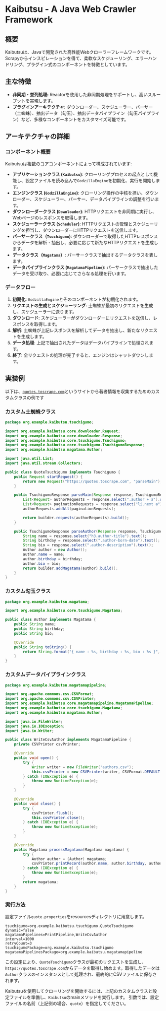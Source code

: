 # Kaibutsu - A Java Web Crawler Framework

## 概要
Kaibutsuは、Javaで開発された高性能Webクローラーフレームワークです。Scrapyからインスピレーションを得て、柔軟なスケジューリング、エラーハンドリング、プラグイン式のコンポーネントを特徴としています。

## 主な特徴
- **非同期・並列処理:** Reactorを使用した非同期処理をサポートし、高いスループットを実現します。
- **プラグインアーキテクチャ:** ダウンローダー、スケジューラー、パーサー（土蜘蛛）、抽出データ（勾玉）、抽出データパイプライン（勾玉パイプライン）など、多様なコンポーネントをカスタマイズ可能です。

## アーキテクチャの詳細
### コンポーネント概要
Kaibutsuは複数のコアコンポーネントによって構成されています:
- **アプリケーションクラス (`Kaibutsu`)**: クローリングプロセスの起点として機能し、設定ファイルを読み込んで`GodzillaEngine`を初期化、実行を開始します。
- **エンジンクラス (`GodzillaEngine`)**: クローリング操作の中核を担い、ダウンローダー、スケジューラー、パーサー、データパイプラインの調整を行います。
- **ダウンローダークラス (`Downloader`)**: HTTPリクエストを非同期に実行し、Webページのレスポンスを取得します。
- **スケジューラークラス (`Scheduler`)**: HTTPリクエストの管理とスケジューリングを担当し、ダウンローダーにHTTPリクエストを送信します。
- **パーサークラス（`Tsuchigumo`)**: ダウンローダーで取得したHTTPレスポンスからデータを解析・抽出し、必要に応じて新たなHTTPリクエストを生成します。
- **データクラス（`Magatama`）**: パーサークラスで抽出するデータクラスを表します。
- **データパイプラインクラス (`MagatamaPipeline`)**: パーサークラスで抽出したデータを受け取り、必要に応じてさらなる処理を行います。

### データフロー
1. **初期化**: `GodzillaEngine`とそのコンポーネントが初期化されます。
2. **リクエストの生成とスケジューリング**: 土蜘蛛が最初のリクエストを生成し、スケジューラーに送ります。
3. **ダウンロード**: スケジューラーがダウンローダーにリクエストを送信し、レスポンスを取得します。
4. **解析**: 土蜘蛛が上記レスポンスを解析してデータを抽出し、新たなリクエストを生成します。
5. **データ処理**: 上記で抽出されたデータはデータパイプラインで処理されます。
6. **終了**: 全リクエストの処理が完了すると、エンジンはシャットダウンします。

## 実装例
以下は、[`quotes.toscrape.com`](https://quotes.toscrape.com/)というサイトから著者情報を収集するためのカスタムクラスの例です

### カスタム土蜘蛛クラス
```java
package org.example.kaibutsu.tsuchigumo;

import org.example.kaibutsu.core.downloader.Request;
import org.example.kaibutsu.core.downloader.Response;
import org.example.kaibutsu.core.tsuchigumo.Tsuchigumo;
import org.example.kaibutsu.core.tsuchigumo.TsuchigumoResponse;
import org.example.kaibutsu.magatama.Author;

import java.util.List;
import java.util.stream.Collectors;

public class QuoteTsuchigumo implements Tsuchigumo {
    public Request startRequest() {
        return new Request("https://quotes.toscrape.com", "parseMain");
    }

    public TsuchigumoResponse parseMain(Response response, TsuchigumoResponse.TsuchigumoResponseBuilder builder) {
        List<Request> authorRequests = response.select(".author + a").stream().map(link -> new Request(link.absUrl("href"), "parseAuthor")).collect(Collectors.toList());
        List<Request> paginationRequests = response.select("li.next a").stream().map(link -> new Request(link.absUrl("href"), "parseMain")).toList();
        authorRequests.addAll(paginationRequests);

        return builder.requests(authorRequests).build();
    }

    public TsuchigumoResponse parseAuthor(Response response, TsuchigumoResponse.TsuchigumoResponseBuilder builder) {
        String name = response.select("h3.author-title").text();
        String birthday = response.select(".author-born-date").text();
        String bio = response.select(".author-description").text();
        Author author = new Author();
        author.name = name;
        author.birthday = birthday;
        author.bio = bio;
        return builder.addMagatama(author).build();
    }
}
```

### カスタム勾玉クラス
```java
package org.example.kaibutsu.magatama;

import org.example.kaibutsu.core.tsuchigumo.Magatama;

public class Author implements Magatama {
    public String name;
    public String birthday;
    public String bio;

    @Override
    public String toString() {
        return String.format("{ name : %s, birthday : %s, bio : %s }", name, birthday, bio);
    }
}
```

### カスタムデータパイプラインクラス
```java
package org.example.kaibutsu.magatamapipeline;

import org.apache.commons.csv.CSVFormat;
import org.apache.commons.csv.CSVPrinter;
import org.example.kaibutsu.core.magatamapipeline.MagatamaPipeline;
import org.example.kaibutsu.core.tsuchigumo.Magatama;
import org.example.kaibutsu.magatama.Author;

import java.io.FileWriter;
import java.io.IOException;
import java.io.Writer;

public class WriteCsvAuthor implements MagatamaPipeline {
    private CSVPrinter csvPrinter;

    @Override
    public void open() {
        try {
            Writer writer = new FileWriter("authors.csv");
            this.csvPrinter = new CSVPrinter(writer, CSVFormat.DEFAULT.withHeader("name", "birthday", "bio"));
        } catch (IOException e) {
            throw new RuntimeException(e);
        }
    }

    @Override
    public void close() {
        try {
            csvPrinter.flush();
            this.csvPrinter.close();
        } catch (IOException e) {
            throw new RuntimeException(e);
        }
    }

    @Override
    public Magatama processMagatama(Magatama magatama) {
        try {
            Author author = (Author) magatama;
            csvPrinter.printRecord(author.name, author.birthday, author.bio);
        } catch (IOException e) {
            throw new RuntimeException(e);
        }
        return magatama;
    }
}
```

### 実行方法
設定ファイル`quote.properties`をresourcesディレクトリに用意します。
```
tsuchigumo=org.example.kaibutsu.tsuchigumo.QuoteTsuchigumo
dynamic=false
magatamaPipelines=PrintPipeline,WriteCsvAuthor
interval=1000
retryCount=3
tsuchigumoPackage=org.example.kaibutsu.tsuchigumo
magatamaPipelinesPackage=org.example.kaibutsu.magatamapipeline
```
この設定により、`QuoteTsuchigumo`クラスが最初のリクエストを生成し、`https://quotes.toscrape.com`からデータを取得し始めます。取得したデータは`Author`クラスのインスタンスとして処理され、最終的にCSVファイルに保存されます。

Kaibutsuを使用してクローリングを開始するには、上記のカスタムクラスと設定ファイルを準備し、`Kaibutsu`のmainメソッドを実行します。
引数では、設定ファイルの名前（上記例の場合、`quote`）を指定してください。
